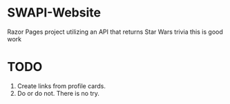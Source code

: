 # SWAPI-Website
Razor Pages project utilizing an API that returns Star Wars trivia
this is good work 

# TODO

1. Create links from profile cards.
2. Do or do not. There is no try.
